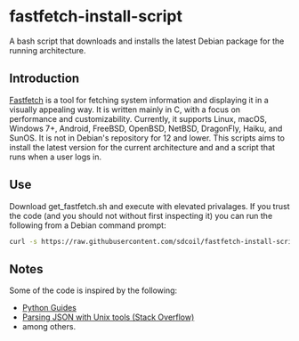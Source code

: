 # fastfetch-install-script
A bash script that downloads and installs the latest Debian package for the running architecture.

## Introduction
[Fastfetch](https://github.com/fastfetch-cli/fastfetch) is a tool for fetching system information and displaying it in a visually appealing way. It is written mainly in C, with a focus on performance and customizability. Currently, it supports Linux, macOS, Windows 7+, Android, FreeBSD, OpenBSD, NetBSD, DragonFly, Haiku, and SunOS. It is not in Debian's repository for 12 and lower. This scripts aims to install the latest version for the current architecture and and a script that runs when a user logs in.

## Use
Download get_fastfetch.sh and execute with elevated privalages. If you trust the code (and you should not without first inspecting it) you can run the following from a Debian command prompt:

```bash
curl -s https://raw.githubusercontent.com/sdcoil/fastfetch-install-script/refs/heads/main/get_fastfetch.sh | bash
```

## Notes
Some of the code is inspired by the following:
- [Python Guides](https://pythonguides.com/json-data-in-python/)
- [Parsing JSON with Unix tools (Stack Overflow)](https://stackoverflow.com/questions/1955505/parsing-json-with-unix-tools)
- among others.
